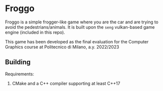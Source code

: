 # Froggo

Froggo is a simple frogger-like game where you are the car and are trying to
avoid the pedestrians/animals. It is built upon the `seng` vulkan-based game
engine (included in this repo).

This game has been developed as the final evaluation for the Computer Graphics
course at Politecnico di Milano, a.y. 2022/2023

## Building

Requirements:

1. CMake and a C++ compiler supporting at least C++17
